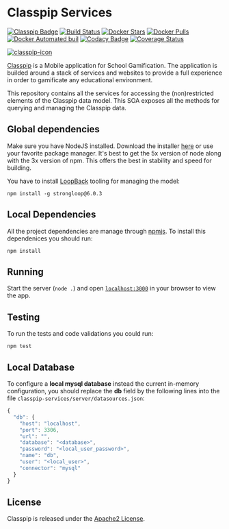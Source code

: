 # Classpip Services

[![Classpip Badge](https://img.shields.io/badge/classpip-services-brightgreen.svg)](https://github.com/classpip/classpip-services)
[![Build Status](https://travis-ci.org/classpip/classpip-services.svg?branch=master)](https://travis-ci.org/classpip/classpip-services)
[![Docker Stars](https://img.shields.io/docker/stars/classpip/classpip-services.svg?maxAge=2592000)](https://hub.docker.com/r/classpip/classpip-services/)
[![Docker Pulls](https://img.shields.io/docker/pulls/classpip/classpip-services.svg?maxAge=2592000)](https://hub.docker.com/r/classpip/classpip-services/)
[![Docker Automated buil](https://img.shields.io/docker/automated/classpip/classpip-services.svg?maxAge=2592000)](https://hub.docker.com/r/classpip/classpip-services/)
[![Codacy Badge](https://api.codacy.com/project/badge/Grade/bc7f317bf0fd4c83a81a8dd00346dce1)](https://www.codacy.com/app/classpip/classpip-services?utm_source=github.com&utm_medium=referral&utm_content=classpip/classpip-services&utm_campaign=Badge_Grade)
[![Coverage Status](https://coveralls.io/repos/github/classpip/classpip-services/badge.svg?branch=master)](https://coveralls.io/github/classpip/classpip-services?branch=master)

[![classpip-icon](https://github.com/classpip/classpip/raw/master/resources/icontext-land.png)](http://www.classpip.com/)

[Classpip](https://www.classpip.com) is a Mobile application for School Gamification. The application is builded around a stack of services and websites to provide a full experience in order to gamificate any educational environment.

This repository contains all the services for accessing the (non)restricted elements of the Classpip data model. This SOA exposes all the methods for querying and managing the Classpip data.

## Global dependencies

Make sure you have NodeJS installed. Download the installer [here](https://nodejs.org/dist/latest-v5.x/) or use your favorite package manager. It's best to get the 5x version of node along with the 3x version of npm. This offers the best in stability and speed for building.

You have to install [LoopBack](http://loopback.io) tooling for managing the model:

```script
npm install -g strongloop@6.0.3
```

## Local Dependencies

All the project dependencies are manage through [npmjs](https://www.npmjs.com/). To install this dependenices you should run:

```script
npm install
```

## Running

Start the server (`node .`) and open [`localhost:3000`](http://localhost:3000) in your browser to view the app.

## Testing

To run the tests and code validations you could run:

```script
npm test
```

## Local Database

To configure a __local mysql database__ instead the current in-memory configuration, you should replace the **db** field by the following lines into the file ```classpip-services/server/datasources.json```:

```javascript
{
  "db": {
    "host": "localhost",
    "port": 3306,
    "url": "",
    "database": "<database>",
    "password": "<local_user_password>",
    "name": "db",
    "user": "<local_user>",
    "connector": "mysql"
  }
}
```

## License

Classpip is released under the [Apache2 License](https://github.com/classpip/classpip-services/blob/master/LICENSE).

